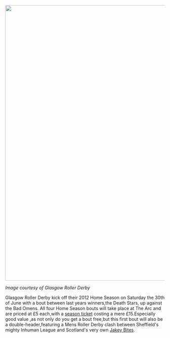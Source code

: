<html><body><a href="http://www.scottishrollerderbyblog.com/2012/06/hometeams-2goodeditweb.jpg"><img src="http://www.scottishrollerderbyblog.com/2012/06/hometeams-2goodeditweb.jpg" alt="" title="HOMETEAMS 2goodeditweb" width="614" height="868" class="aligncenter size-full wp-image-1396"></a>

<em>Image courtesy of Glasgow Roller Derby</em>

Glasgow Roller Derby kick off their 2012 Home Season on Saturday the 30th of June with a bout between last years winners,the Death Stars, up against the Bad Omens.
All four Home Season bouts will take place at The Arc and are priced at £5 each,with a <a href="http://regonline.activeeurope.com/Register/Checkin.aspx?EventID=1048961">season ticket</a> costing a mere £15.Especially good value ,as not only do you get a bout free,but this first bout will also be a double-header,featuring a Mens Roller Derby clash between Sheffield's mighty Inhuman League and Scotland's very own <a href="http://www.scottishrollerderbyblog.com/posts/2012/06/18/the-jakey-bites-vs-the-inhuman-league/">Jakey Bites</a>.
</body></html>
